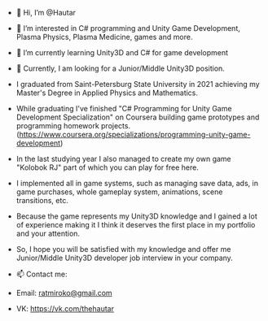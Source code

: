 - 👋 Hi, I’m @Hautar
- 👀 I’m interested in C# programming and Unity Game Development, Plasma Physics, Plasma Medicine, games and more.
- 🌱 I’m currently learning Unity3D and C# for game development
- 💞️ Currently, I am looking for a Junior/Middle Unity3D position.

- I graduated from Saint-Petersburg State University in 2021 achieving my Master's Degree in Applied Physics and Mathematics. 
- While graduating I've finished "C# Programming for Unity Game Development Specialization" on Coursera building game prototypes and programming homework projects. (https://www.coursera.org/specializations/programming-unity-game-development)
- In the last studying year I also managed to create my own game "Kolobok RJ" part of which you can play for free here.
- I implemented all in game systems, such as managing save data, ads, in game purchases, whole gameplay system, animations, scene transitions, etc. 
- Because the game represents my Unity3D knowledge and I gained a lot of experience making it I think it deserves the first place in my portfolio and your attention.
- So, I hope you will be satisfied with my knowledge and offer me Junior/Middle Unity3D developer job interview in your company.

- 📫 Contact me:
- Email: ratmiroko@gmail.com
- VK: https://vk.com/thehautar

<!---
Hautar/Hautar is a ✨ special ✨ repository because its `README.md` (this file) appears on your GitHub profile.
You can click the Preview link to take a look at your changes.
--->
